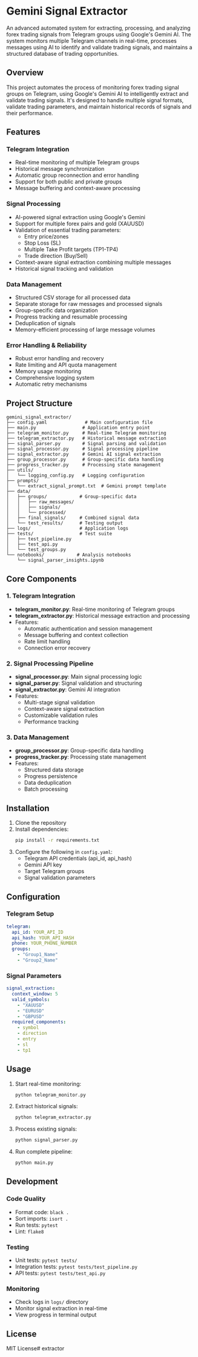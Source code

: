 # Gemini Signal Extractor

An advanced automated system for extracting, processing, and analyzing forex trading signals from Telegram groups using Google's Gemini AI. The system monitors multiple Telegram channels in real-time, processes messages using AI to identify and validate trading signals, and maintains a structured database of trading opportunities.

## Overview

This project automates the process of monitoring forex trading signal groups on Telegram, using Google's Gemini AI to intelligently extract and validate trading signals. It's designed to handle multiple signal formats, validate trading parameters, and maintain historical records of signals and their performance.

## Features

### Telegram Integration
- Real-time monitoring of multiple Telegram groups
- Historical message synchronization
- Automatic group reconnection and error handling
- Support for both public and private groups
- Message buffering and context-aware processing

### Signal Processing
- AI-powered signal extraction using Google's Gemini
- Support for multiple forex pairs and gold (XAUUSD)
- Validation of essential trading parameters:
  - Entry price/zones
  - Stop Loss (SL)
  - Multiple Take Profit targets (TP1-TP4)
  - Trade direction (Buy/Sell)
- Context-aware signal extraction combining multiple messages
- Historical signal tracking and validation

### Data Management
- Structured CSV storage for all processed data
- Separate storage for raw messages and processed signals
- Group-specific data organization
- Progress tracking and resumable processing
- Deduplication of signals
- Memory-efficient processing of large message volumes

### Error Handling & Reliability
- Robust error handling and recovery
- Rate limiting and API quota management
- Memory usage monitoring
- Comprehensive logging system
- Automatic retry mechanisms

## Project Structure

```
gemini_signal_extractor/
├── config.yaml              # Main configuration file
├── main.py                 # Application entry point
├── telegram_monitor.py     # Real-time Telegram monitoring
├── telegram_extractor.py   # Historical message extraction
├── signal_parser.py        # Signal parsing and validation
├── signal_processor.py     # Signal processing pipeline
├── signal_extractor.py     # Gemini AI signal extraction
├── group_processor.py      # Group-specific data handling
├── progress_tracker.py     # Processing state management
├── utils/
│   └── logging_config.py   # Logging configuration
├── prompts/
│   └── extract_signal_prompt.txt  # Gemini prompt template
├── data/
│   ├── groups/            # Group-specific data
│   │   ├── raw_messages/
│   │   ├── signals/
│   │   └── processed/
│   ├── final_signals/     # Combined signal data
│   └── test_results/      # Testing output
├── logs/                  # Application logs
├── tests/                 # Test suite
│   ├── test_pipeline.py
│   ├── test_api.py
│   └── test_groups.py
└── notebooks/            # Analysis notebooks
    └── signal_parser_insights.ipynb
```

## Core Components

### 1. Telegram Integration
- **telegram_monitor.py**: Real-time monitoring of Telegram groups
- **telegram_extractor.py**: Historical message extraction and processing
- Features:
  - Automatic authentication and session management
  - Message buffering and context collection
  - Rate limit handling
  - Connection error recovery

### 2. Signal Processing Pipeline
- **signal_processor.py**: Main signal processing logic
- **signal_parser.py**: Signal validation and structuring
- **signal_extractor.py**: Gemini AI integration
- Features:
  - Multi-stage signal validation
  - Context-aware signal extraction
  - Customizable validation rules
  - Performance tracking

### 3. Data Management
- **group_processor.py**: Group-specific data handling
- **progress_tracker.py**: Processing state management
- Features:
  - Structured data storage
  - Progress persistence
  - Data deduplication
  - Batch processing

## Installation

1. Clone the repository
2. Install dependencies:
   ```bash
   pip install -r requirements.txt
   ```
3. Configure the following in `config.yaml`:
   - Telegram API credentials (api_id, api_hash)
   - Gemini API key
   - Target Telegram groups
   - Signal validation parameters

## Configuration

### Telegram Setup
```yaml
telegram:
  api_id: YOUR_API_ID
  api_hash: YOUR_API_HASH
  phone: YOUR_PHONE_NUMBER
  groups:
    - "Group1_Name"
    - "Group2_Name"
```

### Signal Parameters
```yaml
signal_extraction:
  context_window: 5
  valid_symbols:
    - "XAUUSD"
    - "EURUSD"
    - "GBPUSD"
  required_components:
    - symbol
    - direction
    - entry
    - sl
    - tp1
```

## Usage

1. Start real-time monitoring:
   ```bash
   python telegram_monitor.py
   ```

2. Extract historical signals:
   ```bash
   python telegram_extractor.py
   ```

3. Process existing signals:
   ```bash
   python signal_parser.py
   ```

4. Run complete pipeline:
   ```bash
   python main.py
   ```

## Development

### Code Quality
- Format code: `black .`
- Sort imports: `isort .`
- Run tests: `pytest`
- Lint: `flake8`

### Testing
- Unit tests: `pytest tests/`
- Integration tests: `pytest tests/test_pipeline.py`
- API tests: `pytest tests/test_api.py`

### Monitoring
- Check logs in `logs/` directory
- Monitor signal extraction in real-time
- View progress in terminal output

## License

MIT License#   e x t r a c t o r  
 